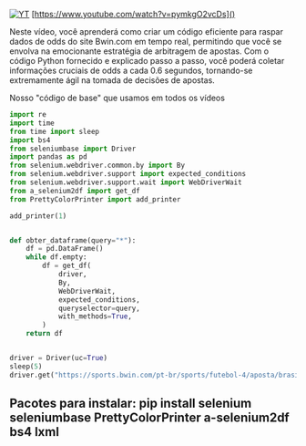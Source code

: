 
[![YT](https://i.ytimg.com/vi/pymkgO2vcDs/maxresdefault.jpg)](https://www.youtube.com/watch?v=pymkgO2vcDs)
[https://www.youtube.com/watch?v=pymkgO2vcDs]()

Neste vídeo, você aprenderá como criar um código eficiente para raspar dados de odds do site Bwin.com em tempo real, 
permitindo que você se envolva na emocionante estratégia de arbitragem de apostas. 
Com o código Python fornecido e explicado passo a passo, 
você poderá coletar informações cruciais de odds a cada 0.6 segundos, 
tornando-se extremamente ágil na tomada de decisões de apostas.

Nosso "código de base" que usamos em todos os vídeos
```python
import re
import time
from time import sleep
import bs4
from seleniumbase import Driver
import pandas as pd
from selenium.webdriver.common.by import By
from selenium.webdriver.support import expected_conditions
from selenium.webdriver.support.wait import WebDriverWait
from a_selenium2df import get_df
from PrettyColorPrinter import add_printer

add_printer(1)


def obter_dataframe(query="*"):
    df = pd.DataFrame()
    while df.empty:
        df = get_df(
            driver,
            By,
            WebDriverWait,
            expected_conditions,
            queryselector=query,
            with_methods=True,
        )
    return df


driver = Driver(uc=True)
sleep(5)
driver.get("https://sports.bwin.com/pt-br/sports/futebol-4/aposta/brasil-33/brasileir%C3%A3o-a-102838")
```

## Pacotes para instalar: pip install selenium seleniumbase PrettyColorPrinter a-selenium2df bs4 lxml

